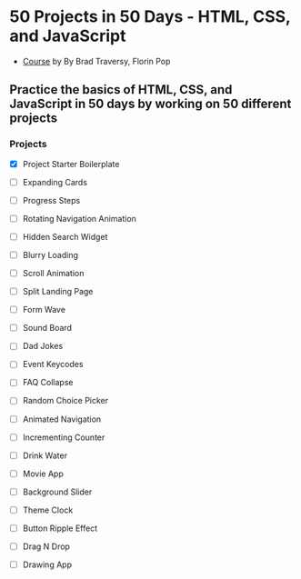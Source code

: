# 50 Projects in 50 Days - HTML, CSS, and JavaScript
- [Course](https://50projects50days.com/) by By Brad Traversy, Florin Pop

## Practice the basics of HTML, CSS, and JavaScript in 50 days by working on 50 different projects
### Projects
- [x] Project Starter Boilerplate
- [ ] Expanding Cards
- [ ] Progress Steps
- [ ] Rotating Navigation Animation

- [ ] Hidden Search Widget

- [ ] Blurry Loading

- [ ] Scroll Animation

- [ ] Split Landing Page

- [ ] Form Wave

- [ ] Sound Board

- [ ] Dad Jokes

- [ ] Event Keycodes

- [ ] FAQ Collapse

- [ ] Random Choice Picker

- [ ] Animated Navigation

- [ ] Incrementing Counter

- [ ] Drink Water

- [ ] Movie App

- [ ] Background Slider

- [ ] Theme Clock

- [ ] Button Ripple Effect

- [ ] Drag N Drop

- [ ] Drawing App

